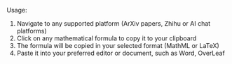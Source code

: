 Usage: 
1. Navigate to any supported platform (ArXiv papers, Zhihu or AI chat platforms)
2. Click on any mathematical formula to copy it to your clipboard
3. The formula will be copied in your selected format (MathML or LaTeX)
4. Paste it into your preferred editor or document, such as Word, OverLeaf